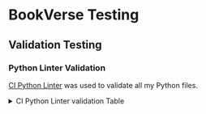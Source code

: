 # BookVerse Testing

## Validation Testing

### Python Linter Validation

[CI Python Linter](https://pep8ci.herokuapp.com) was used to validate all my Python files.

<details>
<summary>CI Python Linter validation Table</summary>

| File | Results | Evidenve | 
| --- | --- | --- | 
| **Books** |
| Views | [CI PEP8](https://pep8ci.herokuapp.com/https://raw.githubusercontent.com/jmanager25/book-verse/main/books/views.py) | Pass |
| Urls | [CI PEP8](https://pep8ci.herokuapp.com/https://raw.githubusercontent.com/jmanager25/book-verse/main/books/urls.py) | Pass |
| Serializers | [CI PEP8](https://pep8ci.herokuapp.com/https://raw.githubusercontent.com/jmanager25/book-verse/main/books/serializers.py) | Pass |
| Models | [CI PEP8](https://pep8ci.herokuapp.com/https://raw.githubusercontent.com/jmanager25/book-verse/main/books/models.py) | Pass |
| Apps | [CI PEP8](https://pep8ci.herokuapp.com/https://raw.githubusercontent.com/jmanager25/book-verse/main/books/apps.py) | Pass |
| **Bookverse_api** |
| Views | [CI PEP8](https://pep8ci.herokuapp.com/https://raw.githubusercontent.com/jmanager25/book-verse/main/bookverse_api/views.py) | Pass |
| Urls | [CI PEP8](https://pep8ci.herokuapp.com/https://raw.githubusercontent.com/jmanager25/book-verse/main/bookverse_api/urls.py) | Pass |
| Settings | [CI PEP8](https://pep8ci.herokuapp.com/https://raw.githubusercontent.com/jmanager25/book-verse/main/bookverse_api/settings.py) | Pass |
| Serializers | [CI PEP8](https://pep8ci.herokuapp.com/https://raw.githubusercontent.com/jmanager25/book-verse/main/bookverse_api/serializers.py) | Pass |
| Permissions | [CI PEP8](https://pep8ci.herokuapp.com/https://raw.githubusercontent.com/jmanager25/book-verse/main/bookverse_api/permissions.py) | Pass |
| **Comments** |
| Views | [CI PEP8](https://raw.githubusercontent.com/jmanager25/book-verse/main/comments/views.py) | Pass |
| Urls | [CI PEP8](https://pep8ci.herokuapp.com/https://raw.githubusercontent.com/jmanager25/book-verse/main/comments/urls.py) | Pass |
| Serializers | [CI PEP8](https://pep8ci.herokuapp.com/https://raw.githubusercontent.com/jmanager25/book-verse/main/comments/serializers.py) | Pass |
| Models | [CI PEP8](https://pep8ci.herokuapp.com/https://raw.githubusercontent.com/jmanager25/book-verse/main/comments/models.py) | Pass |
| Apps | [CI PEP8](https://pep8ci.herokuapp.com/https://raw.githubusercontent.com/jmanager25/book-verse/main/comments/apps.py) | Pass |
| **Followers**|
| Views | [CI PEP8](https://pep8ci.herokuapp.com/https://raw.githubusercontent.com/jmanager25/book-verse/main/followers/views.py) | Pass |
| Urls | [CI PEP8]() | Pass |
| Serializers | [CI PEP8]() | Pass |
| Models | [CI PEP8]() | Pass |
| Apps | [CI PEP8](https://pep8ci.herokuapp.com/https://raw.githubusercontent.com/jmanager25/book-verse/main/followers/apps.py) | Pass |
| **Likes** |
| Views | [CI PEP8]() | Pass |
| Urls | [CI PEP8](https://pep8ci.herokuapp.com/https://raw.githubusercontent.com/jmanager25/book-verse/main/likes/urls.py) | Pass |
| Serializers | [CI PEP8]() | Pass |
| Models | [CI PEP8](https://pep8ci.herokuapp.com/https://raw.githubusercontent.com/jmanager25/book-verse/main/likes/models.py) | Pass |
| Apps | [CI PEP8](https://pep8ci.herokuapp.com/https://raw.githubusercontent.com/jmanager25/book-verse/main/likes/apps.py) | Pass |
| **Profiles** |
| Views | [CI PEP8]() | Pass |
| Urls | [CI PEP8](https://pep8ci.herokuapp.com/https://raw.githubusercontent.com/jmanager25/book-verse/main/profiles/urls.py) | Pass |
| Serializers | [CI PEP8]() | Pass |
| Models | [CI PEP8]() | Pass |
| Apps | [CI PEP8](https://pep8ci.herokuapp.com/https://raw.githubusercontent.com/jmanager25/book-verse/main/profiles/apps.py) | Pass |
| Admin | [CI PEP8](https://pep8ci.herokuapp.com/https://raw.githubusercontent.com/jmanager25/book-verse/main/profiles/admin.py)| Pass |
| **Reviews** |
| Views | [CI PEP8](https://pep8ci.herokuapp.com/https://raw.githubusercontent.com/jmanager25/book-verse/main/reviews/views.py) | Pass |
| Urls | [CI PEP8](https://pep8ci.herokuapp.com/https://raw.githubusercontent.com/jmanager25/book-verse/main/reviews/urls.py) | Pass |
| Serializers | [CI PEP8]() | Pass |
| Models | [CI PEP8](https://pep8ci.herokuapp.com/https://raw.githubusercontent.com/jmanager25/book-verse/main/reviews/models.py) | Pass |
| Apps | [CI PEP8](https://pep8ci.herokuapp.com/https://raw.githubusercontent.com/jmanager25/book-verse/main/reviews/apps.py) | Pass |
| **Saved Books** |
| Views | [CI PEP8](https://pep8ci.herokuapp.com/https://raw.githubusercontent.com/jmanager25/book-verse/main/saved_books/views.py) | Pass |
| Urls | [CI PEP8](https://pep8ci.herokuapp.com/https://raw.githubusercontent.com/jmanager25/book-verse/main/saved_books/urls.py) | Pass |
| Serializers | [CI PEP8](https://pep8ci.herokuapp.com/https://raw.githubusercontent.com/jmanager25/book-verse/main/saved_books/serializers.py) | Pass |
| Models | [CI PEP8](https://pep8ci.herokuapp.com/https://raw.githubusercontent.com/jmanager25/book-verse/main/saved_books/models.py) | Pass |
| Apps | [CI PEP8](https://pep8ci.herokuapp.com/https://raw.githubusercontent.com/jmanager25/book-verse/main/saved_books/apps.py) | Pass |



</details>

